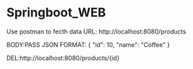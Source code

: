 # Springboot_WEB
Use postman to fecth data
URL:
http://localhost:8080/products

BODY:PASS JSON FORMAT:
{ "id": 10,
 "name": "Coffee"
 }
 
 DEL:http://localhost:8080/products/{id}
